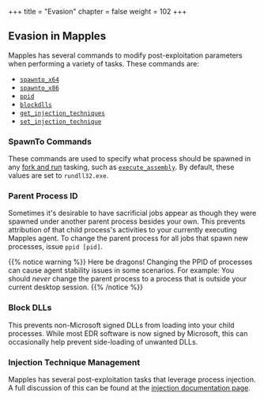 +++
title = "Evasion"
chapter = false
weight = 102
+++

## Evasion in Mapples

Mapples has several commands to modify post-exploitation parameters when performing a variety of tasks. These commands are:

- [`spawnto_x64`](/agents/mapples/commands/spawnto_x64/)
- [`spawnto_x86`](/agents/mapples/commands/spawnto_x86/)
- [`ppid`](/agents/mapples/commands/ppid/)
- [`blockdlls`](/agents/mapples/commands/blockdlls/)
- [`get_injection_techniques`](/agents/mapples/commands/get_injection_techniques/)
- [`set_injection_technique`](/agents/mapples/commands/set_injection_technique/)

### SpawnTo Commands

These commands are used to specify what process should be spawned in any [fork and run](/agents/mapples/opsec/forkandrun) tasking, such as [`execute_assembly`](/agents/mapples/commands/execute_assembly). By default, these values are set to `rundll32.exe`. 

### Parent Process ID

Sometimes it's desirable to have sacrificial jobs appear as though they were spawned under another parent process besides your own. This prevents attribution of that child process's activities to your currently executing Mapples agent. To change the parent process for all jobs that spawn new processes, issue `ppid [pid]`.

{{% notice warning %}}
Here be dragons! Changing the PPID of processes can cause agent stability issues in some scenarios. For example: You should _never_ change the parent process to a process that is outside your current desktop session.
{{% /notice %}}

### Block DLLs

This prevents non-Microsoft signed DLLs from loading into your child processes. While most EDR software is now signed by Microsoft, this can occasionally help prevent side-loading of unwanted DLLs.

### Injection Technique Management

Mapples has several post-exploitation tasks that leverage process injection. A full discussion of this can be found at the [injection documentation page](/agents/mapples/opsec/injection).